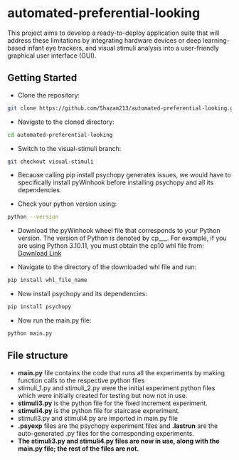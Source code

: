 # automated-preferential-looking
This project aims to develop a ready-to-deploy application suite that will address these limitations by integrating hardware devices or deep learning-based infant eye trackers, and visual stimuli analysis into a user-friendly graphical user interface (GUI).

## Getting Started
* Clone the repository:
```sh 
git clone https://github.com/Shazam213/automated-preferential-looking.git 
```
* Navigate to the cloned directory:
```sh
cd automated-preferential-looking
```

* Switch to the visual-stimuli branch:
```sh
git checkout visual-stimuli
```
* Because calling pip install psychopy generates issues, we would have to specifically install pyWinhook before installing psychopy and all its dependencies.

* Check your python version using:
```sh
python --version
```
* Download the pyWinhook wheel file that corresponds to your Python version. The version of Python is denoted by cp___. For example, if you are using Python 3.10.11, you must obtain the cp10 whl file from:
[Download Link](https://www.lfd.uci.edu/~gohlke/pythonlibs/#pywinhook)

*  Navigate to the directory of the downloaded whl file and run:
```sh
pip install whl_file_name
```
* Now install psychopy and its dependencies:
```sh
pip install psychopy
```
* Now run the main.py file:
```sh
python main.py
```
## File structure

* **main.py** file contains the code that runs all the experiments by making function calls to the respective python files
* stimuli_1.py and stimuli_2.py were the initial experiment python files which were initially created for testing but now not in use.
* **stimuli3.py** is the python file for the fixed increment experiment.
* **stimuli4.py** is the python file for staircase expreriment. 
* stimuli3.py and stimuli4.py are imported in main.py file
* **.psyexp** files are the psychopy experiment files and **.lastrun** are the auto-generated .py files for the corresponding experiments.
* **The stimuli3.py and stimuli4.py files are now in use, along with the main.py file; the rest of the files are not.**